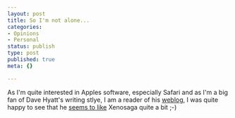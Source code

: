 ```yaml
---
layout: post
title: So I'm not alone...
categories:
- Opinions
- Personal
status: publish
type: post
published: true
meta: {}

---
```

As I'm quite interested in Apples software, especially Safari and as I'm a big fan of Dave Hyatt's writing stlye, I am a reader of his <a href="http://www.mozillazine.org/weblogs/hyatt/">weblog</a>, I was quite happy to see that he <a href="http://www.mozillazine.org/weblogs/hyatt/archives/2003_03.html#002589">seems to like</a> Xenosaga quite a bit ;-)
